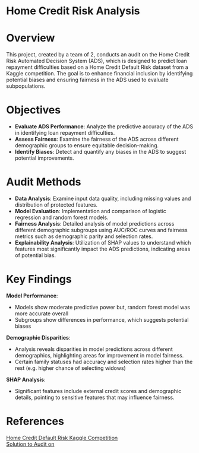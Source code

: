 # Home Credit Risk Analysis
# Overview
This project, created by a team of 2, conducts an audit on the Home Credit Risk Automated Decision System (ADS), which is designed to predict loan repayment difficulties based on a Home Credit Default Risk dataset from a Kaggle competition. 
The goal is to enhance financial inclusion by identifying potential biases and ensuring fairness in the ADS used to evaluate subpopulations. 

# Objectives
- **Evaluate ADS Performance**: Analyze the predictive accuracy of the ADS in identifying loan repayment difficulties.
- **Assess Fairness**: Examine the fairness of the ADS across different demographic groups to ensure equitable decision-making.
- **Identify Biases**: Detect and quantify any biases in the ADS to suggest potential improvements.

# Audit Methods
- **Data Analysis**: Examine input data quality, including missing values and distribution of protected features.
- **Model Evaluation**: Implementation and comparison of logistic regression and random forest models.
- **Fairness Analysis**: Detailed analysis of model predictions across different demographic subgroups using AUC/ROC curves and fairness metrics such as demographic parity and selection rates.
- **Explainability Analysis**: Utilization of SHAP values to understand which features most significantly impact the ADS predictions, indicating areas of potential bias.

# Key Findings
**Model Performance**: 
- Models show moderate predictive power but, random forest model was more accurate overall
- Subgroups show differences in performance, which suggests potential biases

**Demographic Disparities**:
- Analysis reveals disparities in model predictions across different demographics, highlighting areas for improvement in model fairness.
- Certain family statuses had accuracy and selection rates higher than the rest (e.g. higher chance of selecting widows)

**SHAP Analysis**:
- Significant features include external credit scores and demographic details, pointing to sensitive features that may influence fairness.

# References
[Home Credit Default Risk Kaggle Competition](https://www.kaggle.com/competitions/home-credit-default-risk)  
	[Solution to Audit on](https://www.kaggle.com/code/willkoehrsen/start-here-a-gentle-introduction)
